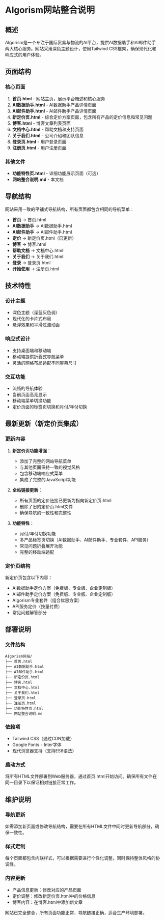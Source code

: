# AIgorism网站整合说明

## 概述
AIgorism是一个专注于国际贸易与物流的AI平台，提供AI数据助手和AI邮件助手两大核心服务。网站采用深色主题设计，使用Tailwind CSS框架，确保现代化和响应式的用户体验。

## 页面结构

### 核心页面
1. **首页.html** - 网站主页，展示平台概述和核心服务
2. **AI数据助手.html** - AI数据助手产品详情页面
3. **AI邮件助手.html** - AI邮件助手产品详情页面
4. **新定价页.html** - 综合定价方案页面，包含所有产品的定价信息和常见问题
5. **博客.html** - 博客文章列表页面
6. **文档中心.html** - 帮助文档和支持页面
7. **关于我们.html** - 公司介绍和团队信息
8. **登录页.html** - 用户登录页面
9. **注册页.html** - 用户注册页面

### 其他文件
- **功能特性页.html** - 详细功能展示页面（可选）
- **网站整合说明.md** - 本文档

## 导航结构

网站采用一致的平铺式导航结构，所有页面都包含相同的导航菜单：

- **首页** → 首页.html
- **AI数据助手** → AI数据助手.html  
- **AI邮件助手** → AI邮件助手.html
- **定价** → 新定价页.html（已更新）
- **博客** → 博客.html
- **帮助文档** → 文档中心.html
- **关于我们** → 关于我们.html
- **登录** → 登录页.html
- **开始使用** → 注册页.html

## 技术特性

### 设计主题
- 深色主题（深蓝灰色调）
- 现代化的卡片式布局
- 悬浮效果和平滑过渡动画

### 响应式设计
- 支持桌面端和移动端
- 移动端提供折叠式导航菜单
- 灵活的网格布局适配不同屏幕尺寸

### 交互功能
- 流畅的导航体验
- 当前页面高亮显示
- 移动端菜单切换功能
- 定价页面的标签页切换和月付/年付切换

## 最新更新（新定价页集成）

### 更新内容
1. **新定价页功能增强**：
   - 添加了完整的网站导航菜单
   - 与其他页面保持一致的视觉风格
   - 包含移动端响应式菜单
   - 集成了完整的JavaScript功能

2. **全站链接更新**：
   - 所有页面的定价链接已更新为指向新定价页.html
   - 删除了旧的定价页.html文件
   - 确保导航的一致性和完整性

3. **功能特性**：
   - 月付/年付切换功能
   - 多产品标签页切换（AI数据助手、AI邮件助手、专业套件、API服务）
   - 常见问题折叠展开功能
   - 完整的移动端适配

### 定价页结构
新定价页包含以下内容：
- AI数据助手定价方案（免费版、专业版、企业定制版）
- AI邮件助手定价方案（免费版、专业版、企业定制版）  
- AIgorism专业套件（组合优惠方案）
- API服务定价（按量付费）
- 常见问题解答部分

## 部署说明

### 文件结构
```
AIgorism网站/
├── 首页.html
├── AI数据助手.html
├── AI邮件助手.html
├── 新定价页.html
├── 博客.html
├── 文档中心.html
├── 关于我们.html
├── 登录页.html
├── 注册页.html
├── 功能特性页.html
└── 网站整合说明.md
```

### 依赖项
- Tailwind CSS（通过CDN加载）
- Google Fonts - Inter字体
- 现代浏览器支持（支持ES6语法）

### 启动方式
将所有HTML文件部署到Web服务器，通过首页.html开始访问。确保所有文件在同一目录下以保证相对链接正常工作。

## 维护说明

### 导航更新
如需添加新页面或修改导航结构，需要在所有HTML文件中同时更新导航部分，确保一致性。

### 样式定制
每个页面都包含内联样式，可以根据需要进行个性化调整，同时保持整体风格的协调性。

### 内容更新
- 产品信息更新：修改对应的产品页面
- 定价调整：修改新定价页.html中的价格信息
- 博客内容：在博客.html中添加新文章

网站已完全整合，所有页面功能正常，导航链接正确，适合生产环境部署。 